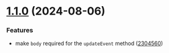 # [1.1.0](https://github.com/fingerprintjs/fingerprint-pro-server-api-openapi/compare/v1.0.0...v1.1.0) (2024-08-06)


### Features

* make `body` required for the `updateEvent` method ([2304560](https://github.com/fingerprintjs/fingerprint-pro-server-api-openapi/commit/230456076dd2b99106b4b1730dd4b2db891ff047))
